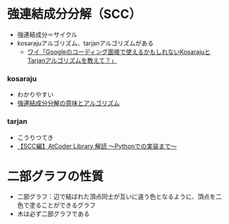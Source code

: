 # 強連結成分分解（SCC）
- 強連結成分＝サイクル
- kosarajuアルゴリズム、tarjanアルゴリズムがある
  - [ワイ「Googleのコーディング面接で使えるかもしれないKosarajuとTarjanアルゴリズムを教えて？」](https://qiita.com/querykuma/items/51490b1e73854003d574)
### kosaraju
- わかりやすい
- [強連結成分分解の意味とアルゴリズム](https://manabitimes.jp/math/1250)
### tarjan
- こうりつてき
- [【SCC編】AtCoder Library 解読 〜Pythonでの実装まで〜](https://qiita.com/AkariLuminous/items/a2c789cebdd098dcb503#3-%E5%BC%B7%E9%80%A3%E7%B5%90%E6%88%90%E5%88%86%E3%82%92%E6%B1%82%E3%82%81%E3%82%8B%E3%82%A2%E3%83%AB%E3%82%B4%E3%83%AA%E3%82%BA%E3%83%A0%E3%81%9F%E3%81%A1)
# 二部グラフの性質
- 二部グラフ：辺で結ばれた頂点同士が互いに違う色となるように、頂点を二色で塗ることができるグラフ
- 木は必ず二部グラフである